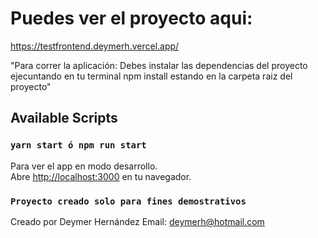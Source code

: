 # Puedes ver el proyecto aqui:

https://testfrontend.deymerh.vercel.app/

"Para correr la aplicación: Debes instalar las dependencias del proyecto ejecuntando en tu terminal npm install estando en la carpeta raiz del proyecto"

## Available Scripts

### `yarn start ó npm run start`

Para ver el app en modo desarrollo.\
Abre [http://localhost:3000](http://localhost:3000) en tu navegador.

### `Proyecto creado solo para fines demostrativos`

Creado por Deymer Hernández
Email: deymerh@hotmail.com
